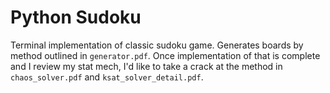 # Python Sudoku

Terminal implementation of classic sudoku game. Generates boards by method outlined in `generator.pdf`. Once implementation of that is complete and I review my stat mech, I'd like to take a crack at the method in `chaos_solver.pdf` and `ksat_solver_detail.pdf`.
